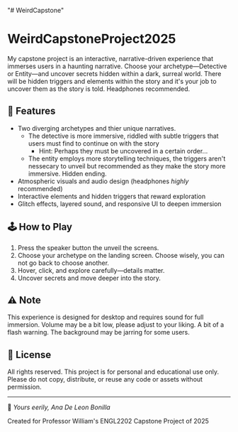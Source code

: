 "# WeirdCapstone" 

# WeirdCapstoneProject2025

My capstone project is an interactive, narrative-driven experience that immerses users in a haunting narrative. Choose your archetype—Detective or Entity—and uncover secrets hidden within a dark, surreal world. There will be hidden triggers and elements within the story and it's your job to uncover them as the story is told. Headphones recommended.

## 📓 Features
- Two diverging archetypes and thier unique narratives.
  -  The detective is more immersive, riddled with subtle triggers that users must find to continue on with the story
      -  Hint: Perhaps they must be uncovered in a certain order...   
  -  The entity employs more storytelling techniques, the triggers aren't nessecary to unveil but recommended as they make the story more immersive. Hidden ending.    
- Atmospheric visuals and audio design (headphones *highly* recommended)  
- Interactive elements and hidden triggers that reward exploration  
- Glitch effects, layered sound, and responsive UI to deepen immersion  

## 🕹️ How to Play
1. Press the speaker button the unveil the screens.
2. Choose your archetype on the landing screen. Choose wisely, you can not go back to choose another.
3. Hover, click, and explore carefully—details matter.  
4. Uncover secrets and move deeper into the story.  

## ⚠️ Note
This experience is designed for desktop and requires sound for full immersion.
Volume may be a bit low, please adjust to your liking.
A bit of a flash warning. The background may be jarring for some users.

## 🚫 License
All rights reserved. This project is for personal and educational use only.  
Please do not copy, distribute, or reuse any code or assets without permission.

---

🖤 *Yours eerily, Ana De Leon Bonilla*

Created for Professor William's ENGL2202 Capstone Project of 2025
